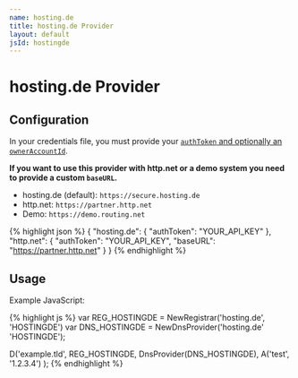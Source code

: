 ```yaml
---
name: hosting.de
title: hosting.de Provider
layout: default
jsId: hostingde
---
```

# hosting.de Provider

## Configuration
In your credentials file, you must provide your [`authToken` and optionally an `ownerAccountId`](https://www.hosting.de/api/#requests-and-authentication).

**If you want to use this provider with http.net or a demo system you need to provide a custom `baseURL`.**

* hosting.de (default): `https://secure.hosting.de`
* http.net: `https://partner.http.net`
* Demo: `https://demo.routing.net`

{% highlight json %}
{
  "hosting.de": {
    "authToken": "YOUR_API_KEY"
  },
  "http.net": {
    "authToken": "YOUR_API_KEY",
    "baseURL": "https://partner.http.net"
  }
}
{% endhighlight %}

## Usage
Example JavaScript:

{% highlight js %}
var REG_HOSTINGDE = NewRegistrar('hosting.de', 'HOSTINGDE')
var DNS_HOSTINGDE = NewDnsProvider('hosting.de' 'HOSTINGDE');

D('example.tld', REG_HOSTINGDE, DnsProvider(DNS_HOSTINGDE),
    A('test', '1.2.3.4')
);
{% endhighlight %}
